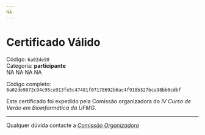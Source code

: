 ```yaml
---
NA
---
```


# Certificado Válido

Código: `6a02de98`<br>
Categoria: **participante**<br>
NA
NA
NA
NA


Código completo: `6a02de9872c94c95ce913fe5c47481f07178692b6ac4f918b327bca98bb0cdbf`


Este certificado foi expedido pela Comissão organizadora do *IV Curso de Verão em Bioinformática da UFMG*.

----

Qualquer dúvida contacte a [_Comissão Organizadora_](<mailto:cursobioinfoufmg@gmail.com$subject=[Certificados]>)

